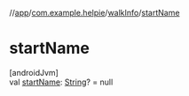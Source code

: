 //[app](../../../index.md)/[com.example.helpie](../index.md)/[walkInfo](index.md)/[startName](start-name.md)

# startName

[androidJvm]\
val [startName](start-name.md): [String](https://kotlinlang.org/api/latest/jvm/stdlib/kotlin/-string/index.html)? = null
